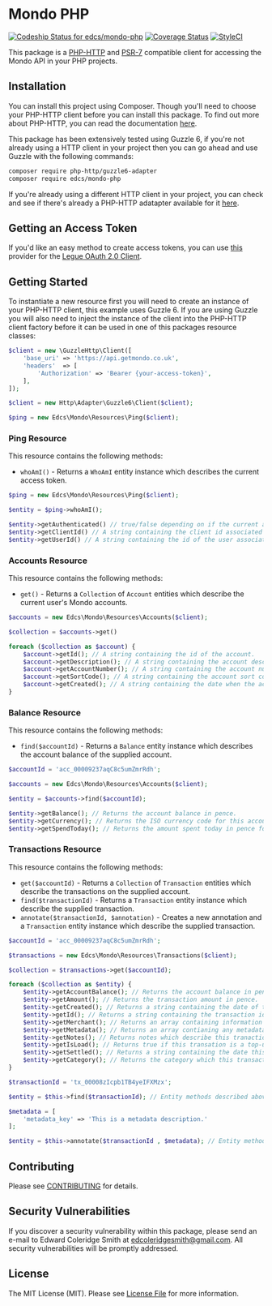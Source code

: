 # Mondo PHP

[![Codeship Status for edcs/mondo-php](https://codeship.com/projects/2436c2a0-c5a4-0133-0473-425c22e45b5d/status?branch=master)](https://codeship.com/projects/138563)
[![Coverage Status](https://coveralls.io/repos/github/edcs/mondo-php/badge.svg?branch=master)](https://coveralls.io/github/edcs/mondo-php?branch=master)
[![StyleCI](https://styleci.io/repos/52679537/shield)](https://styleci.io/repos/52679537)

This package is a [PHP-HTTP](http://docs.php-http.org/en/latest/index.html) and [PSR-7](http://www.php-fig.org/psr/psr-7/)
compatible client for accessing the Mondo API in your PHP projects.

## Installation

You can install this project using Composer. Though you'll need to choose your PHP-HTTP client before you can install 
this package. To find out more about PHP-HTTP, you can read the documentation [here](http://docs.php-http.org/en/latest/httplug/users.html).

This package has been extensively tested using Guzzle 6, if you're not already using a HTTP client in your project then
you can go ahead and use Guzzle with the following commands:

```bash
composer require php-http/guzzle6-adapter
composer require edcs/mondo-php
```

If you're already using a different HTTP client in your project, you can check and see if there's already a PHP-HTTP
adatapter available for it [here](http://docs.php-http.org/en/latest/clients.html).

## Getting an Access Token

If you'd like an easy method to create access tokens, you can use [this](https://github.com/edcs/oauth-mondo)
provider for the [Legue OAuth 2.0 Client](https://github.com/thephpleague/oauth2-client).

## Getting Started

To instantiate a new resource first you will need to create an instance of your PHP-HTTP client, this example uses
Guzzle 6. If you are using Guzzle you will also need to inject the instance of the client into the PHP-HTTP client
factory before it can be used in one of this packages resource classes:

```php
$client = new \GuzzleHttp\Client([
    'base_uri' => 'https://api.getmondo.co.uk',
    'headers'  => [
        'Authorization' => 'Bearer {your-access-token}',
    ],
]);

$client = new Http\Adapter\Guzzle6\Client($client);

$ping = new Edcs\Mondo\Resources\Ping($client);
```

### Ping Resource

This resource contains the following methods:

 * `whoAmI()` - Returns a `WhoAmI` entity instance which describes the current access token.
 
```php
$ping = new Edcs\Mondo\Resources\Ping($client);

$entity = $ping->whoAmI();

$entity->getAuthenticated() // true/false depending on if the current access token is authenticated.
$entity->getClientId() // A string containing the client id associated with the current access token.
$entity->getUserId() // A string containing the id of the user associated with the current access token.
```

### Accounts Resource

This resource contains the following methods:

 * `get()` - Returns a `Collection` of `Account` entities which describe the current user's Mondo accounts.
 
```php
$accounts = new Edcs\Mondo\Resources\Accounts($client);

$collection = $accounts->get()

foreach ($collection as $account) {
    $account->getId(); // A string containing the id of the account.
    $account->getDescription(); // A string containing the account description.
    $account->getAccountNumber(); // A string containing the account number.
    $account->getSortCode(); // A string containing the account sort code.
    $account->getCreated(); // A string containing the date when the account was created.
}
```

### Balance Resource

This resource contains the following methods:

 * `find($accountId)` - Returns a `Balance` entity instance which describes the account balance of the supplied account.

```php
$accountId = 'acc_00009237aqC8c5umZmrRdh';

$accounts = new Edcs\Mondo\Resources\Accounts($client);

$entity = $accounts->find($accountId);

$entity->getBalance(); // Returns the account balance in pence.
$entity->getCurrency(); // Returns the ISO currency code for this account.
$entity->getSpendToday(); // Returns the amount spent today in pence for this account.
```

### Transactions Resource

This resource contains the following methods:

 * `get($accountId)` - Returns a `Collection` of `Transaction` entities which describe the transactions on the supplied 
 account.
 * `find($transactionId)` - Returns a `Transaction` entity instance which describe the supplied transaction.
 * `annotate($transactionId, $annotation)` - Creates a new annotation and a `Transaction` entity instance which describe 
 the supplied transaction.
 
```php
$accountId = 'acc_00009237aqC8c5umZmrRdh';

$transactions = new Edcs\Mondo\Resources\Transactions($client);

$collection = $transactions->get($accountId);

foreach ($collection as $entity) {
    $entity->getAccountBalance(); // Returns the account balance in pence after this transaction.
    $entity->getAmount(); // Returns the transaction amount in pence.
    $entity->getCreated(); // Returns a string containing the date of this transaction.
    $entity->getId(); // Returns a string containing the transaction id.
    $entity->getMerchant(); // Returns an array containing information about the merchant.
    $entity->getMetadata(); // Returns an array contianing any metadata associated with this transaction.
    $entity->getNotes(); // Returns notes which describe this tranaction.
    $entity->getIsLoad(); // Returns true if this transation is a top-up, otherwise returns false.
    $entity->getSettled(); // Returns a string containing the date this transaction was settled.
    $entity->getCategory(); // Returns the category which this transaction belongs to.
}

$transactionId = 'tx_00008zIcpb1TB4yeIFXMzx';

$entity = $this->find($transactionId); // Entity methods described above.

$metadata = [
    'metadata_key' => 'This is a metadata description.'
];

$entity = $this->annotate($transactionId , $metadata); // Entity methods described above.
```

## Contributing

Please see [CONTRIBUTING](https://github.com/edcs/mondo-php/blob/master/CONTRIBUTING.md) for details.

## Security Vulnerabilities

If you discover a security vulnerability within this package, please send an e-mail to Edward Coleridge Smith at 
edcoleridgesmith@gmail.com. All security vulnerabilities will be promptly addressed.

## License

The MIT License (MIT). Please see [License File](https://github.com/edcs/mondo-php/blob/master/LICENSE.md) for 
more information.
